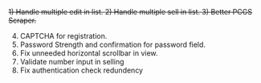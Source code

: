 <s>
1) Handle multiple edit in list.
</s>

<s>
2) Handle multiple sell in list.
</s>

<s>
3) Better PCGS Scraper.
</s>

4) CAPTCHA for registration.
5) Password Strength and confirmation for password field.
6) Fix unneeded horizontal scrollbar in view.
7) Validate number input in selling
8) Fix authentication check redundency